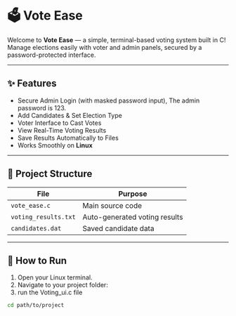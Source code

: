# 🗳️ Vote Ease

Welcome to **Vote Ease** — a simple, terminal-based voting system built in C!  
Manage elections easily with voter and admin panels, secured by a password-protected interface.

---

## ✨ Features
- Secure Admin Login (with masked password input), The admin password is 123. 
- Add Candidates & Set Election Type
- Voter Interface to Cast Votes
- View Real-Time Voting Results
- Save Results Automatically to Files
- Works Smoothly on **Linux**

---

## 📂 Project Structure

| File            | Purpose                        |
|-----------------|---------------------------------|
| `vote_ease.c`   | Main source code                |
| `voting_results.txt` | Auto-generated voting results |
| `candidates.dat` | Saved candidate data            |


---

## 🚀 How to Run

1. Open your Linux terminal.
2. Navigate to your project folder:
3. run the Voting_ui.c file

```bash
cd path/to/project
